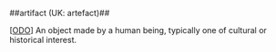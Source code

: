 ##artifact (UK: artefact)##

\[[ODO](http://www.oxforddictionaries.com/definition/english/artefact)\] An object made by a human being, typically one of cultural or historical interest.
